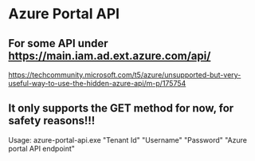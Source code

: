 # Azure Portal API
## For some API under https://main.iam.ad.ext.azure.com/api/
https://techcommunity.microsoft.com/t5/azure/unsupported-but-very-useful-way-to-use-the-hidden-azure-api/m-p/175754

>
It only supports the GET method for now, for safety reasons!!!
---
Usage: azure-portal-api.exe "Tenant Id" "Username" "Password" "Azure portal API endpoint"